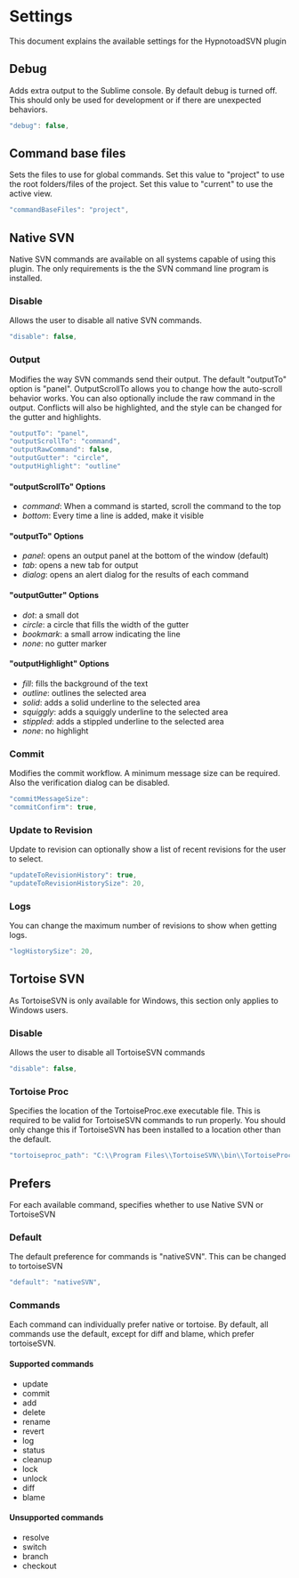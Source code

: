 # Settings
This document explains the available settings for the HypnotoadSVN plugin

## Debug
Adds extra output to the Sublime console. By default debug is turned off.
This should only be used for development or if there are unexpected behaviors.

```Javascript
"debug": false,
```

## Command base files
Sets the files to use for global commands.
Set this value to "project" to use the root folders/files of the project.
Set this value to "current" to use the active view.

```Javascript
"commandBaseFiles": "project",
```

## Native SVN
Native SVN commands are available on all systems capable of using this plugin.
The only requirements is the the SVN command line program is installed.

### Disable
Allows the user to disable all native SVN commands.

```Javascript
"disable": false,
```

### Output
Modifies the way SVN commands send their output.
The default "outputTo" option is "panel".
OutputScrollTo allows you to change how the auto-scroll behavior works.
You can also optionally include the raw command in the output.
Conflicts will also be highlighted, and the style can be changed for the gutter and highlights.

```Javascript
"outputTo": "panel",
"outputScrollTo": "command",
"outputRawCommand": false,
"outputGutter": "circle",
"outputHighlight": "outline"
```

#### "outputScrollTo" Options
- *command*: When a command is started, scroll the command to the top
- *bottom*: Every time a line is added, make it visible

#### "outputTo" Options
- *panel*: opens an output panel at the bottom of the window (default)
- *tab*: opens a new tab for output
- *dialog*: opens an alert dialog for the results of each command

#### "outputGutter" Options
- *dot*: a small dot
- *circle*: a circle that fills the width of the gutter
- *bookmark*: a small arrow indicating the line
- *none*: no gutter marker

#### "outputHighlight" Options
- *fill*: fills the background of the text
- *outline*: outlines the selected area
- *solid*: adds a solid underline to the selected area
- *squiggly*: adds a squiggly underline to the selected area
- *stippled*: adds a stippled underline to the selected area
- *none*: no highlight

### Commit
Modifies the commit workflow.
A minimum message size can be required.
Also the verification dialog can be disabled.

```Javascript
"commitMessageSize": 
"commitConfirm": true,
```

### Update to Revision
Update to revision can optionally show a list of recent revisions for the user to select.

```Javascript
"updateToRevisionHistory": true,
"updateToRevisionHistorySize": 20,
```

### Logs
You can change the maximum number of revisions to show when getting logs.

```Javascript
"logHistorySize": 20,
```


## Tortoise SVN
As TortoiseSVN is only available for Windows, this section only applies to Windows users.

### Disable
Allows the user to disable all TortoiseSVN commands

```Javascript
"disable": false,
```

### Tortoise Proc
Specifies the location of the TortoiseProc.exe executable file.
This is required to be valid for TortoiseSVN commands to run properly.
You should only change this if TortoiseSVN has been installed to a location other than the default.
```Javascript
"tortoiseproc_path": "C:\\Program Files\\TortoiseSVN\\bin\\TortoiseProc.exe",
```

## Prefers
For each available command, specifies whether to use Native SVN or TortoiseSVN

### Default
The default preference for commands is "nativeSVN". This can be changed to tortoiseSVN

```Javascript
"default": "nativeSVN",
```

### Commands
Each command can individually prefer native or tortoise.
By default, all commands use the default, except for diff and blame, which prefer tortoiseSVN.

#### Supported commands
- update
- commit
- add
- delete
- rename
- revert
- log
- status
- cleanup
- lock
- unlock
- diff
- blame

#### Unsupported commands
- resolve
- switch
- branch
- checkout

